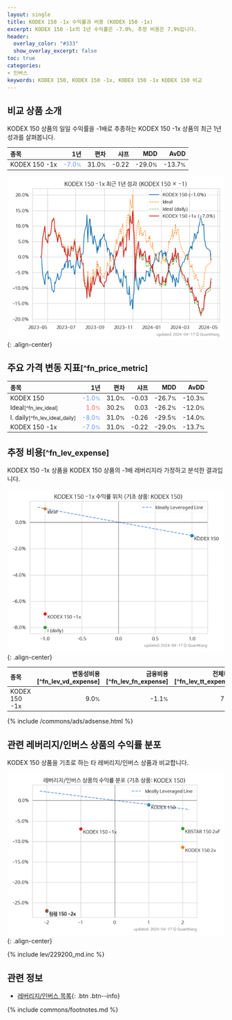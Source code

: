 ```yaml
---
layout: single
title: KODEX 150 -1x 수익률과 비용 (KODEX 150 -1x)
excerpt: KODEX 150 -1x의 1년 수익률은 -7.0%, 추정 비용은 7.9%입니다.
header:
  overlay_color: "#333"
  show_overlay_excerpt: false
toc: true
categories:
- 인버스
keywords: KODEX 150, KODEX 150 -1x, KODEX 150 -1x KODEX 150 비교
---
```


## 비교 상품 소개


KODEX 150 상품의 일일 수익률을 -1배로 추종하는 KODEX 150 -1x 상품의 최근 1년 성과를 살펴봅니다.





| **종목** | **1년** | **편차** | **샤프** | **MDD** | **AvDD** |
| :------------ | ------: | -----------: | -------: | ------: | -------: |
| KODEX 150 -1x | <span style="color: cornflowerblue">-7.0<small>%</small></span> | 31.0<small>%</small> | -0.22 | -29.0<small>%</small> | -13.7<small>%</small> |

<!-- more -->


![KODEX 150 -1x](/lev/images/251340.png){: .align-center}


## 주요 가격 변동 지표<small>[^fn_price_metric]</small>


| **종목** | **1년** | **편차** | **샤프** | **MDD** | **AvDD** |
| :------------ | ------: | -----------: | -------: | ------: | -------: |
| KODEX 150 | <span style="color: cornflowerblue">-1.0<small>%</small></span> | 31.0<small>%</small> | -0.03 | -26.7<small>%</small> | -10.3<small>%</small> |
| Ideal<small>[^fn_lev_ideal]</small> | <span style="color: tomato">1.0<small>%</small></span> | 30.2<small>%</small> | 0.03 | -26.2<small>%</small> | -12.0<small>%</small> |
| I. daily<small>[^fn_lev_ideal_daily]</small> | <span style="color: cornflowerblue">-8.0<small>%</small></span> | 31.0<small>%</small> | -0.26 | -29.5<small>%</small> | -14.0<small>%</small> |
| KODEX 150 -1x | <span style="color: cornflowerblue">-7.0<small>%</small></span> | 31.0<small>%</small> | -0.22 | -29.0<small>%</small> | -13.7<small>%</small> |


## 추정 비용<small>[^fn_lev_expense]</small><a id="expense"></a>

KODEX 150 -1x 상품을 KODEX 150 상품의 -1배 레버리지라 가정하고 분석한 결과입니다.

![KODEX 150 -1x](/lev/images/251340_ideal.png){: .align-center}

| **종목** | **변동성비용**[^fn_lev_vd_expense] | **금융비용**[^fn_lev_fn_expense] | **전체비용**[^fn_lev_tt_expense] |
| :------------ | ------: | -----------: | -------: |
| KODEX 150 -1x | 9.0<small>%</small> | -1.1<small>%</small> | 7.9<small>%</small> |

{% include /commons/ads/adsense.html %}



## 관련 레버리지/인버스 상품의 수익률 분포

KODEX 150 상품을 기초로 하는 타 레버리지/인버스 상품과 비교합니다.

![KODEX 150](/lev/images/229200_ideal.png){: .align-center}

{% include lev/229200_md.inc %}


## 관련 정보

- [레버리지/인버스 목록](/lev/){: .btn .btn--info}

{% include commons/footnotes.md %}